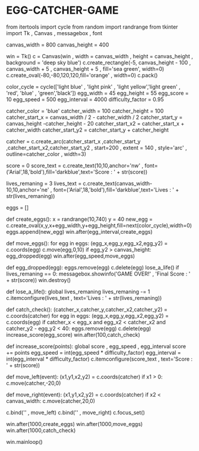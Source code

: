 # EGG-CATCHER-GAME
from itertools import cycle
from random import randrange
from tkinter import Tk , Canvas , messagebox , font

canvas_width = 800
canvas_height = 400

win = Tk()
c = Canvas(win , width = canvas_width ,  height = canvas_height , background = 'deep sky blue')
c.create_rectangle(-5, canvas_height - 100 , canvas_width + 5 , canvas_height + 5 , fill='sea green', width=0)
c.create_oval(-80,-80,120,120,fill='orange' , width=0)
c.pack()

color_cycle = cycle(['light blue' , 'light pink' , 'light yellow','light green' , 'red', 'blue' , 'green','black'])
egg_width = 45
egg_height = 55
egg_score = 10
egg_speed = 500
egg_interval = 4000
difficulty_factor = 0.95

catcher_color = 'blue'
catcher_width = 100
catcher_height = 100
catcher_start_x = canvas_width / 2 - catcher_width / 2
catcher_start_y = canvas_height -catcher_height - 20
catcher_start_x2 = catcher_start_x + catcher_width
catcher_start_y2 = catcher_start_y + catcher_height

catcher = c.create_arc(catcher_start_x ,catcher_start_y ,catcher_start_x2,catcher_start_y2 , start=200 , extent = 140 , style='arc' , outline=catcher_color , width=3)

score = 0
score_text = c.create_text(10,10,anchor='nw' , font=('Arial',18,'bold'),fill='darkblue',text='Score : ' + str(score))

lives_remaning = 3
lives_text = c.create_text(canvas_width-10,10,anchor='ne' , font=('Arial',18,'bold'),fill='darkblue',text='Lives : ' + str(lives_remaning))

eggs = []

def create_eggs():
    x = randrange(10,740)
    y = 40
    new_egg = c.create_oval(x,y,x+egg_width,y+egg_height,fill=next(color_cycle),width=0)
    eggs.append(new_egg)
    win.after(egg_interval,create_eggs)

def move_eggs():
    for egg in eggs:
        (egg_x,egg_y,egg_x2,egg_y2) = c.coords(egg)
        c.move(egg,0,10)
        if egg_y2 > canvas_height:
            egg_dropped(egg)
    win.after(egg_speed,move_eggs)

def egg_dropped(egg):
    eggs.remove(egg)
    c.delete(egg)
    lose_a_life()
    if lives_remaning == 0:
        messagebox.showinfo('GAME OVER!' , 'Final Score : ' + str(score))
        win.destroy()

def lose_a_life():
    global lives_remaning
    lives_remaning -= 1
    c.itemconfigure(lives_text , text='Lives : ' + str(lives_remaning))

def catch_check():
    (catcher_x,catcher_y,catcher_x2,catcher_y2) = c.coords(catcher)
    for egg in eggs:
        (egg_x,egg_y,egg_x2,egg_y2) = c.coords(egg)
        if catcher_x < egg_x and egg_x2  < catcher_x2 and catcher_y2 - egg_y2 < 40:
            eggs.remove(egg)
            c.delete(egg)
            increase_score(egg_score)
    win.after(100,catch_check)

def increase_score(points):
    global score , egg_speed , egg_interval
    score += points
    egg_speed = int(egg_speed * difficulty_factor)
    egg_interval = int(egg_interval * difficulty_factor)
    c.itemconfigure(score_text , text='Score : ' + str(score))

def move_left(event):
    (x1,y1,x2,y2) = c.coords(catcher)
    if x1 > 0:
        c.move(catcher,-20,0)

def move_right(event):
    (x1,y1,x2,y2) = c.coords(catcher)
    if x2 < canvas_width:
        c.move(catcher,20,0)

c.bind('<Left>' , move_left)
c.bind('<Right>' , move_right)
c.focus_set()

win.after(1000,create_eggs)
win.after(1000,move_eggs)
win.after(1000,catch_check)

win.mainloop()
